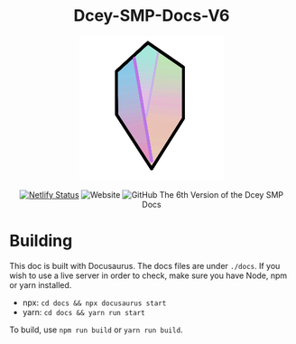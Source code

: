 <div align="center">

# Dcey-SMP-Docs-V6

<img src="logo.png" alt="Logo">

[![Netlify Status](https://api.netlify.com/api/v1/badges/f58646b9-9020-42d1-854d-d65d46676cd8/deploy-status)](https://app.netlify.com/sites/dcey-smp-docs/deploys) ![Website](https://img.shields.io/website?down_color=red&down_message=Offline&label=Website&logo=netlify&up_message=Online&url=https%3A%2F%2Fdocs-v6.dcey.net) ![GitHub](https://img.shields.io/github/license/No767/Dcey-SMP-Docs-V6?label=License&logo=github)
The 6th Version of the Dcey SMP Docs

<div align="left">

# Building

This doc is built with Docusaurus. The docs files are under `./docs`. If you wish to use a live server in order to check, make sure you have Node, npm or yarn installed.

- npx: `cd docs && npx docusaurus start`
- yarn: `cd docs && yarn run start`

To build, use `npm run build` or `yarn run build`.
